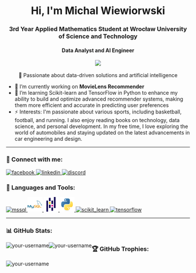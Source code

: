 <h1 align="center">Hi, I'm Michal Wiewiorwski</h1>
<h3 align="center">3rd Year Applied Mathematics Student at Wrocław University of Science and Technology</h3>
<h4 align="center">Data Analyst and AI Engineer</h4>

<p align="center">
  <img src="https://media.giphy.com/media/MIGbtLZoVjbl0bYbAd/giphy.gif" width="300">
</p>

<p align="center">🚀 Passionate about data-driven solutions and artificial intelligence</p>

- 🔭 I’m currently working on **MovieLens Recommender**  
- 🌱 I’m learning Scikit-learn and TensorFlow in Python to enhance my ability to build and optimize advanced recommender systems, making them more efficient and accurate in predicting user preferences
- ⚡ Interests: I'm passionate about various sports, including basketball, football, and running. I also enjoy reading books on technology, data science, and personal development. In my free time, I love exploring the world of automobiles and staying updated on the latest advancements in car engineering and design.

---

<h3 align="left">🔗 Connect with me:</h3>
<p align="left">
  <a href="https://www.facebook.com/wiewiorowski.michal/" target="_blank" rel="noreferrer">
    <img src="https://www.svgrepo.com/show/299425/facebook.svg" alt="facebook" width="40" height="40"/>
  </a> 
  <a href="https://www.linkedin.com/in/michał-wiewiórowski-55b71531b/" target="_blank" rel="noreferrer">
    <img src="https://www.svgrepo.com/show/157006/linkedin.svg" alt="linkedin" width="40" height="40"/>
  </a>
  <a href="https://discord.com/users/wiewior5697" target="_blank" rel="noreferrer">
    <img src="https://www.svgrepo.com/show/353655/discord-icon.svg" alt="discord" width="40" height="40"/>
  </a>
</p>

<h3 align="left">💼 Languages and Tools:</h3>
<p align="left">
  <a href="https://www.microsoft.com/en-us/sql-server" target="_blank" rel="noreferrer"> 
    <img src="https://www.svgrepo.com/show/303229/microsoft-sql-server-logo.svg" alt="mssql" width="40" height="40"/> 
  </a> 
  <a href="https://www.mysql.com/" target="_blank" rel="noreferrer"> 
    <img src="https://raw.githubusercontent.com/devicons/devicon/master/icons/mysql/mysql-original-wordmark.svg" alt="mysql" width="40" height="40"/> 
  </a> 
  <a href="https://pandas.pydata.org/" target="_blank" rel="noreferrer"> 
    <img src="https://raw.githubusercontent.com/devicons/devicon/2ae2a900d2f041da66e950e4d48052658d850630/icons/pandas/pandas-original.svg" alt="pandas" width="40" height="40"/> 
  </a> 
  <a href="https://www.python.org" target="_blank" rel="noreferrer"> 
    <img src="https://raw.githubusercontent.com/devicons/devicon/master/icons/python/python-original.svg" alt="python" width="40" height="40"/> 
  </a> 
  <a href="https://scikit-learn.org/" target="_blank" rel="noreferrer"> 
    <img src="https://upload.wikimedia.org/wikipedia/commons/0/05/Scikit_learn_logo_small.svg" alt="scikit_learn" width="40" height="40"/> 
  </a> 
  <a href="https://www.tensorflow.org" target="_blank" rel="noreferrer"> 
    <img src="https://www.vectorlogo.zone/logos/tensorflow/tensorflow-icon.svg" alt="tensorflow" width="40" height="40"/> 
  </a>
</p>

---

<h3 align="left">📊 GitHub Stats:</h3>
<p align="left">
  <img align="left" src="https://github-readme-stats.vercel.app/api/top-langs?username=your-username&show_icons=true&locale=en&layout=compact" alt="your-username" />
</p>

<p align="left">
  <img align="left" src="https://github-readme-stats.vercel.app/api?username=your-username&show_icons=true&locale=en" alt="your-username" />
</p>

<h3 align="left">🏆 GitHub Trophies:</h3>
<p align="left"> 
  <img src="https://github-profile-trophy.vercel.app/?username=your-username" alt="your-username" /> 
</p>

